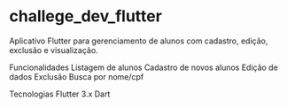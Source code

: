 # challege_dev_flutter

Aplicativo Flutter para gerenciamento de alunos com cadastro, edição, exclusão e visualização.

Funcionalidades
  Listagem de alunos
  Cadastro de novos alunos
  Edição de dados
  Exclusão
  Busca por nome/cpf

Tecnologias
  Flutter 3.x
  Dart